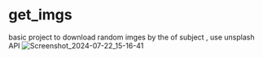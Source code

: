# get_imgs
basic project to download random imges by the of subject , use unsplash API
![Screenshot_2024-07-22_15-16-41](https://github.com/user-attachments/assets/dfa93842-41ef-403c-9442-d4a9fc6a67df)
